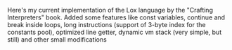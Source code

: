 Here's my current implementation of the Lox language by the "Crafting Interpreters" book. 
Added some features like const variables, continue and break inside loops, long instructions (support of 3-byte index for the constants pool), optimized line getter,
dynamic vm stack (very simple, but still) and other small modifications
